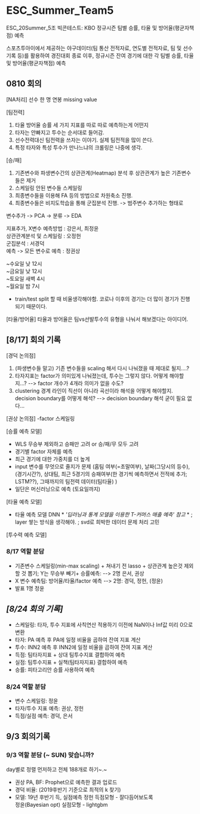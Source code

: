 # ESC_Summer_Team5
ESC_20Summer_5조
빅콘테스트: KBO 정규시즌 팀별 승률, 타율 및 방어율(평균자책점) 예측

 스포츠투아이에서 제공하는 야구데이터(팀 통산 전적자료, 연도별 전적자료, 팀 및 선수 기록 등)를 활용하여 경진대회 종료 이후, 정규시즌 잔여 경기에 대한 각 팀별 승률, 타율 및 방어율(평균자책점) 예측

## 0810 회의

[NA처리]
선수 한 명 연봉 missing value

[팀전력]
1) 타율 방어율 승률 세 가지 지표를 따로 따로 예측하는게 어떤지
2) 타자는 안빠지고 투수는 순서대로 들어감.
3) 선수전력대신 팀전력을 쓰자는 이야기. 실제 팀전적을 많이 쓴다.
4) 특정 타자와 특성 투수가 만나느냐의 크롤링은 나중에 생각.

[승/패]
1) 기존변수와 파생변수간의 상관관계(Heatmap) 분석 후 상관관계가 높은 기존변수들은 제거 
2) 스케일링 안된 변수들 스케일링
3) 최종변수들을 이용해 FA 등의 방법으로 차원축소 진행.
4) 최종변수들은 비지도학습을 통해 군집분석 진행. -> 범주변수 추가하는 형태로

변수추가 -> PCA -> 분류 -> EDA

지표추가, X변수 예측방법 : 강은서, 최정윤 <br>
상관관계분석 및 스케일링 : 오정헌 <br>
군집분석 : 서경덕 <br>
예측 -> 모든 변수로 예측 : 정권상

~수요일 낮 12시 <br>
~금요일 낮 12시 <br>
~토요일 새벽 4시 <br>
~월요일 밤 7시

* train/test split 할 때 비율생각해야함. 코로나 이후의 경기는 더 많이 경기가 진행되기 때문이다.

[타율/방어율]
타율과 방어율은 팀vs선발투수의 유형을 나눠서 해보겠다는 아이디어.




## [8/17] 회의 기록

[경덕 논의점]
1) (파생변수들 말고) 기존 변수들을  scaling 해서 다시 나눠졌을 때 제대로 될지....?
2) 타자지표는 factor가 의미있게 나눠졌는데, 투수는 그렇지 않다. 어떻게 해야할지...?
 --> factor 개수가 4개라 의미가 없을 수도? 
3) clustering 경계 라인이 직선이 아니라 곡선이라 해석을 어떻게 해야할지. decision boundary를 어떻게 해석?
 --> decision boundary 해석 굳이 필요 없다...
  
[권상 논의점]
-factor 스케일링

[승률 예측 모델] 
- WLS 무승부 제외하고 승패만 고려 or 승/패/무 모두 고려
- 경기별 factor 자체를 예측
- 최근 경기에 대한 가중치를 더 높게
- input 변수를 무엇으로 줄지가 문제 
   (홈팀 여부(=초말여부), 날짜(그당시의 등수), (경기시간?), 상대팀, 최근 5경기의 승패여부(한 경기씩 예측하면서 전적에 추가; LSTM??), 그때까지의 팀전력 데이터(팀타율) )
- 일단은 머신러닝으로 예측 (토요일까지)

[타율 예측 모델]
- 타율 예측 모델 DNN  * *'딥러닝과 통계 모델을 이용한 T-커머스 매출 예측' 참고* *
  ; layer 쌓는 방식을 생각해야.
  ; svd로 희박한 데이터 문제 처리 고민  
   
  
[투수력 예측 모델] 



### 8/17 역할 분담
- 기존변수 스케일링(min-max scaling) + 쳐내기 전 lasso +  상관관계 높은것 제외할 것 뽑기; Y는 무승부 빼기+ 승률예측: 
 --> 2명 은서, 권상
- X 변수 예측팀: 방어율/타율/factor 예측 
 --> 2명: 경덕, 정헌, (정윤)
- 발표 1명 정윤

## ***[8/24 회의 기록]***
- 스케일링: 타자, 투수 지표에 사칙연산 적용하기 이전에 NaN이나 Inf값 미리 0으로 변환
- 타자: PA 예측 후 PA에 일정 비율을 곱하여 잔여 지표 계산
- 투수: INN2 예측 후 INN2에 일정 비율을 곱하여 잔여 지표 계산
- 득점: 팀타자지표 + 상대 팀투수지표 결합하여 예측
- 실점: 팀투수지표 + 실책(팀타자지표) 결합하여 예측
- 승률: 피타고리안 승률 사용하여 예측

### 8/24 역할 분담
- 변수 스케일링: 정윤
- 타자/투수 지표 예측: 권상, 정헌
- 득점/실점 예측: 경덕, 은서

## 9/3 회의기록
### 9/3 역할 분담 (~ SUN) 맞습니까?
day별로 정렬 먼저하고 전체 188개로 하기~.~ 

- 권상 PA, BF: Prophet으로 예측한 결과 업로드
- 경덕 비율: (2019후반기 기준으로 최적의 k 찾기)
- 모델: 19년 후반기 득, 실점예측
정헌 득점모형 - 잘다듬어보도록 <br>
정윤(Bayesian opt) 실점모형 - lightgbm


